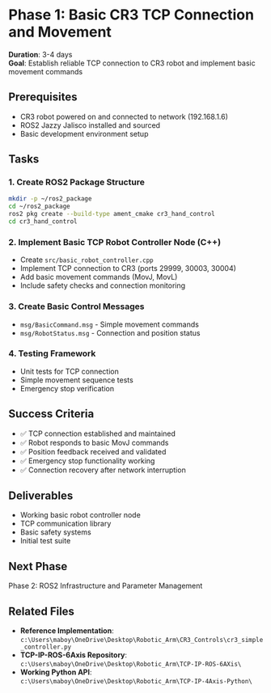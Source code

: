 # Phase 1: Basic CR3 TCP Connection and Movement
**Duration**: 3-4 days  
**Goal**: Establish reliable TCP connection to CR3 robot and implement basic movement commands

## Prerequisites
- CR3 robot powered on and connected to network (192.168.1.6)
- ROS2 Jazzy Jalisco installed and sourced
- Basic development environment setup

## Tasks

### 1. Create ROS2 Package Structure
```bash
mkdir -p ~/ros2_package
cd ~/ros2_package
ros2 pkg create --build-type ament_cmake cr3_hand_control
cd cr3_hand_control
```

### 2. Implement Basic TCP Robot Controller Node (C++)
- Create `src/basic_robot_controller.cpp`
- Implement TCP connection to CR3 (ports 29999, 30003, 30004)
- Add basic movement commands (MovJ, MovL)
- Include safety checks and connection monitoring

### 3. Create Basic Control Messages
- `msg/BasicCommand.msg` - Simple movement commands
- `msg/RobotStatus.msg` - Connection and position status

### 4. Testing Framework
- Unit tests for TCP connection
- Simple movement sequence tests
- Emergency stop verification

## Success Criteria
- ✅ TCP connection established and maintained
- ✅ Robot responds to basic MovJ commands
- ✅ Position feedback received and validated
- ✅ Emergency stop functionality working
- ✅ Connection recovery after network interruption

## Deliverables
- Working basic robot controller node
- TCP communication library
- Basic safety systems
- Initial test suite

## Next Phase
Phase 2: ROS2 Infrastructure and Parameter Management

## Related Files
- **Reference Implementation**: `c:\Users\maboy\OneDrive\Desktop\Robotic_Arm\CR3_Controls\cr3_simple_controller.py`
- **TCP-IP-ROS-6Axis Repository**: `c:\Users\maboy\OneDrive\Desktop\Robotic_Arm\TCP-IP-ROS-6AXis\`
- **Working Python API**: `c:\Users\maboy\OneDrive\Desktop\Robotic_Arm\TCP-IP-4Axis-Python\`

